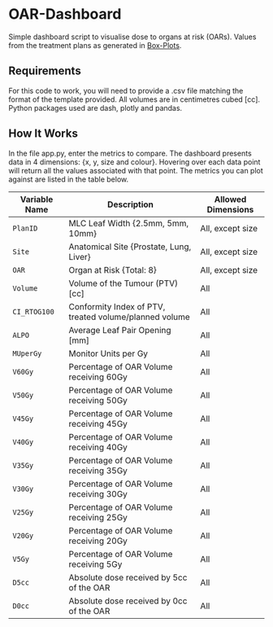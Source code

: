 # OAR-Dashboard
Simple dashboard script to visualise dose to organs at risk (OARs). Values from the treatment plans as generated in [Box-Plots](../../../Box-Plots).

## Requirements
For this code to work, you will need to provide a .csv file matching the format of the template provided. All volumes are in centimetres cubed [cc].
Python packages used are dash, plotly and pandas.

## How It Works
In the file app.py, enter the metrics to compare. The dashboard presents data in 4 dimensions: {x, y, size and colour}. Hovering over each data point will return all the values associated with that point. The metrics you can plot against are listed in the table below.

| Variable Name | Description                                            | Allowed Dimensions  |
| ------------- | ------------------------------------------------------ | ------------------- |
| `PlanID`      | MLC Leaf Width {2.5mm, 5mm, 10mm}                      | All, except size    |
| `Site`        | Anatomical Site {Prostate, Lung, Liver}                | All, except size    |
| `OAR`         | Organ at Risk {Total: 8}                               | All, except size    |
| `Volume`      | Volume of the Tumour (PTV) [cc]                        | All                 |
| `CI_RTOG100`  | Conformity Index of PTV, treated volume/planned volume | All                 |
| `ALPO`        | Average Leaf Pair Opening [mm]                         | All                 |
| `MUperGy`     | Monitor Units per Gy                                   | All                 |
| `V60Gy`       | Percentage of OAR Volume receiving 60Gy                | All                 |
| `V50Gy`       | Percentage of OAR Volume receiving 50Gy                | All                 |
| `V45Gy`       | Percentage of OAR Volume receiving 45Gy                | All                 |
| `V40Gy`       | Percentage of OAR Volume receiving 40Gy                | All                 |
| `V35Gy`       | Percentage of OAR Volume receiving 35Gy                | All                 |
| `V30Gy`       | Percentage of OAR Volume receiving 30Gy                | All                 |
| `V25Gy`       | Percentage of OAR Volume receiving 25Gy                | All                 |
| `V20Gy`       | Percentage of OAR Volume receiving 20Gy                | All                 |
| `V5Gy`        | Percentage of OAR Volume receiving 5Gy                 | All                 |
| `D5cc`        | Absolute dose received by 5cc of the OAR               | All                 |
| `D0cc`        | Absolute dose received by 0cc of the OAR               | All                 |
